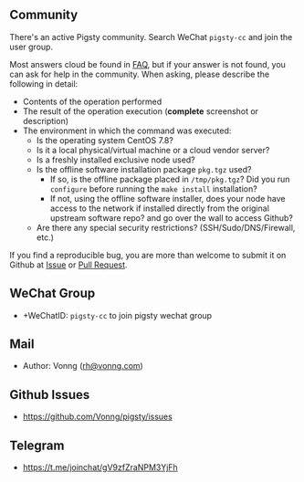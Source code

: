 ## Community

There's an active Pigsty community. Search WeChat `pigsty-cc` and join the user group.

Most answers cloud be found in [FAQ](s-faq.md), but if your answer is not found, you can ask for help in the community. When asking, please describe the following in detail:

* Contents of the operation performed
* The result of the operation execution (**complete** screenshot or description)
* The environment in which the command was executed:
  * Is the operating system CentOS 7.8?
  * Is it a local physical/virtual machine or a cloud vendor server?
  * Is a freshly installed exclusive node used?
  * Is the offline software installation package `pkg.tgz` used?
    * If so, is the offline package placed in `/tmp/pkg.tgz`? Did you run `configure` before running the `make install` installation?
    * If not, using the offline software installer, does your node have access to the network if installed directly from the original upstream software repo? and go over the wall to access Github?
  * Are there any special security restrictions? (SSH/Sudo/DNS/Firewall, etc.)

If you find a reproducible bug, you are more than welcome to submit it on Github at [Issue](https://github.com/Vonng/pigsty/issues/new/choose) or [Pull Request](https://github.com/Vonng/).

## WeChat Group

* +WeChatID: `pigsty-cc` to join pigsty wechat group 

## Mail

* Author: Vonng (rh@vonng.com)

## Github Issues
* https://github.com/Vonng/pigsty/issues

## Telegram

* https://t.me/joinchat/gV9zfZraNPM3YjFh
